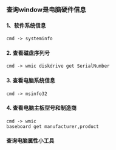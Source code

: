 ### 查询window是电脑硬件信息

#### 1、软件系统信息
```Shell
cmd -> systeminfo
```

#### 2. 查看磁盘序列号
```Shell
cmd -> wmic diskdrive get SerialNumber
```

#### 3. 查看电脑系统信息
```Shell
cmd -> msinfo32
```

#### 4. 查看电脑主板型号和制造商
```Shell
cmd -> wmic
baseboard get manufacturer,product
```

#### 查询电脑属性小工具


